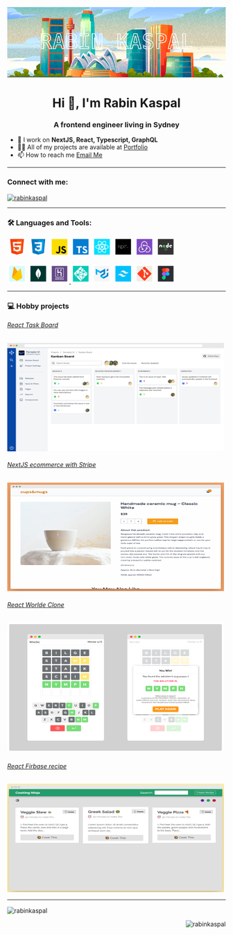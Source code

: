 <img src="https://raw.githubusercontent.com/rabinkaspal/rabinkaspal/main/cover-sm.png"/>
<h1 align="center">Hi 👋, I'm Rabin Kaspal</h1>
<h3 align="center">A frontend engineer living in Sydney</h3>

<ul>
    <li>
        🌱 I work on <strong>NextJS, React, Typescript, GraphQL</strong>
    </li>
    <li>
        👨‍💻 All of my projects are available at <a href="#">Portfolio</a>
    </li>
    <li>
        📫 How to reach me
        <a href="mailto:rabinkaspal@gmail.com">Email Me</a>
    </li>
</ul>
<hr/>
<h3 align="left">Connect with me:</h3>
<p align="left">
    <a href="https://linkedin.com/in/rabinkaspal" target="_blank"
        ><img
            align="center"
            src="https://raw.githubusercontent.com/rahuldkjain/github-profile-readme-generator/master/src/images/icons/Social/linked-in-alt.svg"
            alt="rabinkaspal"
            height="30"
            width="40"
    /></a>
</p>
<hr/>
<h3 align="left">🛠 Languages and Tools:</h3>

<p align="left">
    <a href="#" target="_blank" rel="noreferrer">
        <img
            src="https://raw.githubusercontent.com/rabinkaspal/rabinkaspal/main/ghicons/html.png"
            alt="html"
            title="html"
            width="45"
            height="45"
    /></a>
    <a href="#" target="_blank" rel="noreferrer">
        <img
            src="https://raw.githubusercontent.com/rabinkaspal/rabinkaspal/main/ghicons/css.png"
            alt="css"
            title="css"
            width="45"
            height="45"
    /></a>
    <a href="#" target="_blank" rel="noreferrer">
        <img
            src="https://raw.githubusercontent.com/rabinkaspal/rabinkaspal/main/ghicons/javascript.png"
            alt="javascript"
            title="javascript"
            width="45"
            height="45"
    /></a>
      <a href="#" target="_blank" rel="noreferrer">
        <img
            src="https://raw.githubusercontent.com/rabinkaspal/rabinkaspal/main/ghicons/typescript.png"
            alt="typescript"
            title="typescript"
            width="45"
            height="45"
    /></a>
    <a href="#" target="_blank" rel="noreferrer">
        <img
            src="https://raw.githubusercontent.com/rabinkaspal/rabinkaspal/main/ghicons/react.png"
            alt="react"
            title="react"
            width="45"
            height="45"
    /></a>
    <a href="#" target="_blank" rel="noreferrer">
        <img
            src="https://raw.githubusercontent.com/rabinkaspal/rabinkaspal/main/ghicons/nextjs.png"
            alt="nextjs"
            title="nextjs"
            width="45"
            height="45"
    /></a>
    <a href="#" target="_blank" rel="noreferrer">
        <img
            src="https://raw.githubusercontent.com/rabinkaspal/rabinkaspal/main/ghicons/redux.png"
            alt="redux, redux toolkit, redux saga"
            title="redux, redux toolkit, redux saga"
            width="45"
            height="45"
    /></a>
     <a href="#" target="_blank" rel="noreferrer">
        <img
            src="https://raw.githubusercontent.com/rabinkaspal/rabinkaspal/main/ghicons/nodejs.png"
            alt="nodejs"
            title="nodejs"
            width="45"
            height="45"
    /></a>
</p>
<p align="left">
    <a href="#" target="_blank" rel="noreferrer">
        <img
            src="https://raw.githubusercontent.com/rabinkaspal/rabinkaspal/main/ghicons/firebase.png"
            alt="firebase"
            title="firebase"
            width="45"
            height="45"
    /></a>
    <a href="#" target="_blank" rel="noreferrer">
        <img
            src="https://raw.githubusercontent.com/rabinkaspal/rabinkaspal/main/ghicons/mongodb.png"
            alt="mongodb"
            title="mongodb"
            width="45"
            height="45"
    /></a>
    <a href="#" target="_blank" rel="noreferrer">
        <img
            src="https://raw.githubusercontent.com/rabinkaspal/rabinkaspal/main/ghicons/heroku.png"
            alt="heroku"
            title="heroku"
            width="45"
            height="45"
    /></a><a href="#" target="_blank" rel="noreferrer">
        <img
            src="https://raw.githubusercontent.com/rabinkaspal/rabinkaspal/main/ghicons/netlify.png"
            alt="netlify"
            title="netlify"
            width="45"
            height="45"
    /></a>
    <a href="#" target="_blank" rel="noreferrer">
        <img
            src="https://raw.githubusercontent.com/rabinkaspal/rabinkaspal/main/ghicons/mui.png"
            alt="Material UI"
            title="Material UI"
            width="45"
            height="45"
    /></a>
    <a href="#" target="_blank" rel="noreferrer">
        <img
            src="https://raw.githubusercontent.com/rabinkaspal/rabinkaspal/main/ghicons/tailwind.png"
            alt="Tailwind Css"
            title="Tailwind Css"
            width="45"
            height="45"
    /></a>
    <a href="#" target="_blank" rel="noreferrer">
        <img
            src="https://raw.githubusercontent.com/rabinkaspal/rabinkaspal/main/ghicons/git.png"
            alt="git"
            title="git"
            width="45"
            height="45"
    /></a>
    <a href="#" target="_blank" rel="noreferrer">
        <img
            src="https://raw.githubusercontent.com/rabinkaspal/rabinkaspal/main/ghicons/figma.png"
            alt="figma"
            title="figma"
            width="45"
            height="45"
    /></a>
</p>
<hr/>
<h3 align="left"> 💻 Hobby projects</h3>

<p align="left">
    <a href="https://jira-taskboard-rk.netlify.app/projects/zIXIV3QWiM7moGfyzIEB" target="_blank" rel="noreferrer">
    <h6>React Task Board </h6>
        <img
            src="https://raw.githubusercontent.com/rabinkaspal/rabinkaspal/main/projects/jira-board/screenshot.png"
            alt="Jira task board"
            width="500"
            height="250"
    /></a>
    <a href="https://nextjs-ecommerce-rk.vercel.app/" target="_blank" rel="noreferrer">
    <h6>NextJS ecommerce with Stripe</h6>
        <img
            src="https://raw.githubusercontent.com/rabinkaspal/rabinkaspal/main/projects/nextjs-ecommerce/screenshot.png"
            alt="Next js sample ecommerce with stripe"
            width="500"
            height="250"
    /></a>
</p>

<p align="left">
    <a href="https://reactwordle-rk.netlify.app/" target="_blank" rel="noreferrer">
        <h6>React Worlde Clone</h6>
        <img
            src="https://raw.githubusercontent.com/rabinkaspal/rabinkaspal/main/projects/react-wordle/screenshot.png"
            alt="React wordle clone"
            width="500"
            height="300"
    /></a>
    <a href="https://react-firebase-41ffc.web.app/" target="_blank" rel="noreferrer">
    <h6>React Firbase recipe</h6>
        <img
            src="https://raw.githubusercontent.com/rabinkaspal/rabinkaspal/main/projects/react-firebase/screenshot.png"
            alt="React Firbase Recipe cookbook"
            width="500"
            height="250"
    /></a>
</p> 
<hr/>

<p>
    <img
        align="center"
        src="https://github-readme-stats.vercel.app/api/top-langs?username=rabinkaspal&show_icons=true&locale=en&layout=compact"
        alt="rabinkaspal"
    />
</p>

<p align="right">
    <img
        src="https://komarev.com/ghpvc/?username=rabinkaspal&label=Profile%20views&color=0e75b6&style=flat"
        alt="rabinkaspal"
    />
</p>
